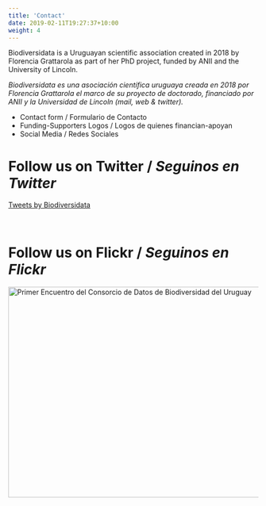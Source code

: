```yaml
---
title: 'Contact'
date: 2019-02-11T19:27:37+10:00
weight: 4
---
```


Biodiversidata is a Uruguayan scientific association created in 2018 by Florencia Grattarola as part of her PhD project, funded by ANII and the University of Lincoln. 

*Biodiversidata es una asociación científica uruguaya creada en 2018 por Florencia Grattarola el marco de su proyecto de doctorado, financiado por ANII y la Universidad de Lincoln (mail, web & twitter).*


+  Contact form / Formulario de Contacto
+  Funding-Supporters Logos / Logos de quienes financian-apoyan
+  Social Media / Redes Sociales


# Follow us on Twitter / *Seguinos en Twitter*

<a class="twitter-timeline" data-width="600" data-height="600" data-theme="light" data-link-color="#5c4f7a" href="https://twitter.com/biodiversidata">Tweets by Biodiversidata</a> <script async src="https://platform.twitter.com/widgets.js" charset="utf-8"></script> 

<br>

# Follow us on Flickr / *Seguinos en Flickr*

<a data-flickr-embed="true" data-footer="true"  href="https://www.flickr.com/gp/biodiversidata/Y12080" title="Primer Encuentro del Consorcio de Datos de Biodiversidad del Uruguay"><img src="https://farm5.staticflickr.com/4830/45495316234_b6dc3465c4_z.jpg" width="640" height="425" alt="Primer Encuentro del Consorcio de Datos de Biodiversidad del Uruguay"></a><script async src="//embedr.flickr.com/assets/client-code.js" charset="utf-8"></script>